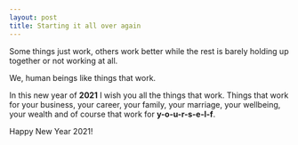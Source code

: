 ```yaml
---
layout: post
title: Starting it all over again
---
```

Some things just work, others work better while the rest is barely holding up together or not working at all.

We, human beings like things that work.

In this new year of **2021** I wish you all the things that work. Things that work for your business, your career, your family, your marriage, your wellbeing, your wealth and of course that work for **y-o-u-r-s-e-l-f**.

Happy New Year 2021! 
